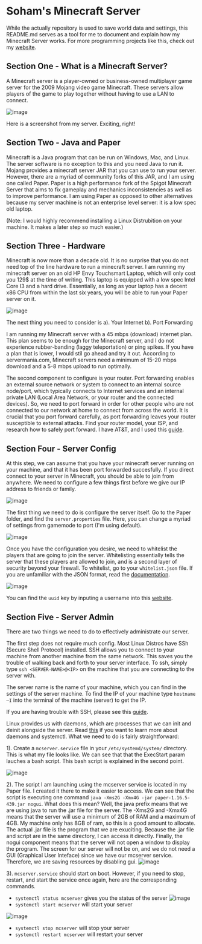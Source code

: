 # Soham's Minecraft Server

While the actually repository is used to save world data and settings, this README.md serves as a tool for me to document and explain how my Minecraft Server works.
For more programming projects like this, check out my [website](https://msoham123.github.io).

## Section One - What is a Minecraft Server?

A Minecraft server is a player-owned or business-owned multiplayer game server for the 2009 Mojang video game Minecraft. These servers allow players of the game to play together without having to use a LAN to connect. 

![image](https://user-images.githubusercontent.com/51520568/114768989-6f7d6280-9d1e-11eb-9303-f42ae296ccab.png)

Here is a screenshot from my server. Exciting, right!

## Section Two - Java and Paper

Minecraft is a Java program that can be run on Windows, Mac, and Linux. The server software is no exception to this and you need Java to run it. Mojang provides a minecraft server JAR that you can use to run your server. However, there are a myriad of community forks of this JAR, and I am using one called Paper. Paper is a high performance fork of the Spigot Minecraft Server that aims to fix gameplay and mechanics inconsistencies as well as to improve performance. I am using Paper as opposed to other alternatives because my server machine is not an enterprise level server: it is a low spec old laptop. 

(Note: I would highly recommend installing a Linux Distrubition on your machine. It makes a later step so much easier.)

## Section Three - Hardware

Minecraft is now more than a decade old. It is no surprise that you do not need top of the line hardware to run a minecraft server. I am running my minecraft server on an old HP Envy Touchsmart Laptop, which will only cost you 129$ at the time of writing. This laptop is equipped with a low spec Intel Core I3 and a hard drive. Essentially, as long as your laptop has a decent x86 CPU from within the last six years, you will be able to run your Paper server on it.

![image](https://user-images.githubusercontent.com/51520568/114766157-eb75ab80-9d1a-11eb-8867-835d4571488c.png)

The next thing you need to consider is a). Your Internet b). Port Forwarding

I am running my Minecraft server with a 45 mbps (download) internet plan. This plan seems to be enough for the Minecraft server, and I do not experience rubber-banding (laggy teleportation) or ping spikes. If you have a plan that is lower, I would stil go ahead and try it out. According to servermania.com, Minecraft servers need a minimum of 15-20 mbps download and a 5-8 mbps upload to run optimally. 

The second component to configure is your router. Port forwarding enables an external source network or system to connect to an internal source node/port, which typically connects to Internet services and an internal private LAN (Local Area Network, or your router and the connected devices). So, we need to port forward in order for other people who are not connected to our network at home to connect from across the world. It is crucial that you port forward carefully, as port forwarding leaves your router susceptible to external attacks. Find your router model, your ISP, and research how to safely port forward. I have AT&T, and I used this [guide](https://www.youtube.com/watch?v=aTilhmo1vso).

## Section Four - Server Config

At this step, we can assume that you have your minecraft server running on your machine, and that it has been port forwarded succesfully. If you direct connect to your server in Minecraft, you should be able to join from anywhere. We need to configure a few things first before we give our IP address to friends or family. 

![image](https://user-images.githubusercontent.com/51520568/114766862-ca618a80-9d1b-11eb-9f38-4594550478ac.png)

The first thing we need to do is configure the server itself. Go to the Paper folder, and find the `server.properties` file. Here, you can change a myriad of settings from gamemode to port (I'm using default). 

![image](https://user-images.githubusercontent.com/51520568/114766459-44ddda80-9d1b-11eb-849e-a5017d12bc73.png)

Once you have the configuration you desire, we need to whitelist the players that are going to join the server. Whitelisting essentially tells the server that these players are allowed to join, and is a second layer of security beyond your firewall. To whitelist, go to your `whitelist.json` file. If you are unfamiliar with the JSON format, read the [documentation](https://minecraft.fandom.com/wiki/Whitelist.json).

![image](https://user-images.githubusercontent.com/51520568/114766523-57f0aa80-9d1b-11eb-9e30-4d86312e3eca.png)

You can find the `uuid` key by inputing a username into this [website](https://mcuuid.net/).

## Section Five - Server Admin

There are two things we need to do to effectively administrate our server.

The first step does not require much config. Most Linux Distros have SSh (Secure Shell Protocol) installed. SSH allows you to connect to your machine from another machine from the same network. This saves you the trouble of walking back and forth to your server interface. To ssh, simply type `ssh <SERVER-NAME>@<IP>` on the machine that you are connecting to the server with. 

The server name is the name of your machine, which you can find in the settings of the server machine. To find the IP of your machine type `hostname –I` into the terminal of the machine (server) to get the IP.

If you are having trouble with SSH, please see this [guide](https://www.howtogeek.com/311287/how-to-connect-to-an-ssh-server-from-windows-macos-or-linux/).

Linux provides us with daemons, which are processes that we can init and deinit alongside the server. Read [this](https://www.digitalocean.com/community/tutorials/how-to-use-systemctl-to-manage-systemd-services-and-units) if you want to learn more about daemons and systemctl. What we need to do is fairly straightforward:

1). Create a `mcserver.service` file in your `/etc/systemd/system/` directory. 
This is what my file looks like. We can see that that the ExecStart param lauches a bash script. This bash script is explained in the second point.

![image](https://user-images.githubusercontent.com/51520568/114764644-0cd59800-9d19-11eb-91ab-213797204dc0.png)

2). The script I am launching using the mcserver service is located in my Paper file. I created it there to make it easier to access. We can see that the script is executing one command `java -Xms2G -Xmx4G -jar paper-1.16.5-439.jar nogui`. What does this mean? Well, the java prefix means that we are using java to run the .jar file for the server. The -Xms2G and -Xmx4G means that the server will use a minimum of 2GB of RAM and a maximum of 4GB. My machine only has 8GB of ram, so this is a good amount to allocate. The actual .jar file is the program that we are exuciting. Because the .jar file and script are in the same directory, I can access it directly. Finally, the nogui component means that the server will not open a window to display the program. The screen for our server will not be on, and we do not need a GUI (Graphical User Inteface) since we have our mcserver service. Therefore, we are saving resources by disabling gui.
![image](https://user-images.githubusercontent.com/51520568/114765116-a13ffa80-9d19-11eb-8f72-2b271872bbfe.png)

3). `mcserver.service` should start on boot. However, if you need to stop, restart, and start the service once again, here are the corresponding commands.
 - `systemctl status mcserver` gives you the status of the server
 ![image](https://user-images.githubusercontent.com/51520568/114766022-bcf7d080-9d1a-11eb-9393-29a3390f72d8.png)
 - `systemctl start mcserver` will start your server

 ![image](https://user-images.githubusercontent.com/51520568/114765930-9fc30200-9d1a-11eb-9eea-f7e927277832.png)
 - `systemctl stop mcserver` will stop your server
 - `systemctl restart mcserver` will restart your server 
 



